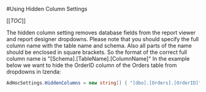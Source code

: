 #Using Hidden Column Settings

[[_TOC_]]

The hidden column setting removes database fields from the report viewer and report designer dropdowns. 
Please note that you should specify the full column name with the table name and schema. Also all parts of the name should be enclosed in square brackets. So the format of the correct full column name is "[Schema].[TableName].[ColumnName]" 
In the example below we want to hide the OrderID column of the Orders table from dropdowns in Izenda:

```csharp
AdHocSettings.HiddenColumns = new string[] { "[dbo].[Orders].[OrderID]" }; 
```